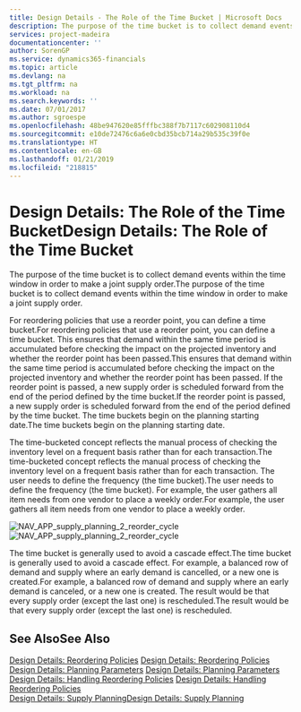 ```yaml
---
title: Design Details - The Role of the Time Bucket | Microsoft Docs
description: The purpose of the time bucket is to collect demand events within the time window in order to make a joint supply order.
services: project-madeira
documentationcenter: ''
author: SorenGP
ms.service: dynamics365-financials
ms.topic: article
ms.devlang: na
ms.tgt_pltfrm: na
ms.workload: na
ms.search.keywords: ''
ms.date: 07/01/2017
ms.author: sgroespe
ms.openlocfilehash: 48be947620e85fffbc388f7b7117c602908110d4
ms.sourcegitcommit: e10de72476c6a6e0cbd35bcb714a29b535c39f0e
ms.translationtype: HT
ms.contentlocale: en-GB
ms.lasthandoff: 01/21/2019
ms.locfileid: "218815"
---
```

# <a name="design-details-the-role-of-the-time-bucket"></a><span data-ttu-id="bad7f-103">Design Details: The Role of the Time Bucket</span><span class="sxs-lookup"><span data-stu-id="bad7f-103">Design Details: The Role of the Time Bucket</span></span>
<span data-ttu-id="bad7f-104">The purpose of the time bucket is to collect demand events within the time window in order to make a joint supply order.</span><span class="sxs-lookup"><span data-stu-id="bad7f-104">The purpose of the time bucket is to collect demand events within the time window in order to make a joint supply order.</span></span>  
  
 <span data-ttu-id="bad7f-105">For reordering policies that use a reorder point, you can define a time bucket.</span><span class="sxs-lookup"><span data-stu-id="bad7f-105">For reordering policies that use a reorder point, you can define a time bucket.</span></span> <span data-ttu-id="bad7f-106">This ensures that demand within the same time period is accumulated before checking the impact on the projected inventory and whether the reorder point has been passed.</span><span class="sxs-lookup"><span data-stu-id="bad7f-106">This ensures that demand within the same time period is accumulated before checking the impact on the projected inventory and whether the reorder point has been passed.</span></span> <span data-ttu-id="bad7f-107">If the reorder point is passed, a new supply order is scheduled forward from the end of the period defined by the time bucket.</span><span class="sxs-lookup"><span data-stu-id="bad7f-107">If the reorder point is passed, a new supply order is scheduled forward from the end of the period defined by the time bucket.</span></span> <span data-ttu-id="bad7f-108">The time buckets begin on the planning starting date.</span><span class="sxs-lookup"><span data-stu-id="bad7f-108">The time buckets begin on the planning starting date.</span></span>  
  
 <span data-ttu-id="bad7f-109">The time-bucketed concept reflects the manual process of checking the inventory level on a frequent basis rather than for each transaction.</span><span class="sxs-lookup"><span data-stu-id="bad7f-109">The time-bucketed concept reflects the manual process of checking the inventory level on a frequent basis rather than for each transaction.</span></span> <span data-ttu-id="bad7f-110">The user needs to define the frequency (the time bucket).</span><span class="sxs-lookup"><span data-stu-id="bad7f-110">The user needs to define the frequency (the time bucket).</span></span> <span data-ttu-id="bad7f-111">For example, the user gathers all item needs from one vendor to place a weekly order.</span><span class="sxs-lookup"><span data-stu-id="bad7f-111">For example, the user gathers all item needs from one vendor to place a weekly order.</span></span>  
  
 <span data-ttu-id="bad7f-112">![](media/nav_app_supply_planning_2_reorder_cycle.png "NAV_APP_supply_planning_2_reorder_cycle")</span><span class="sxs-lookup"><span data-stu-id="bad7f-112">![](media/nav_app_supply_planning_2_reorder_cycle.png "NAV_APP_supply_planning_2_reorder_cycle")</span></span>  
  
 <span data-ttu-id="bad7f-113">The time bucket is generally used to avoid a cascade effect.</span><span class="sxs-lookup"><span data-stu-id="bad7f-113">The time bucket is generally used to avoid a cascade effect.</span></span> <span data-ttu-id="bad7f-114">For example, a balanced row of demand and supply where an early demand is cancelled, or a new one is created.</span><span class="sxs-lookup"><span data-stu-id="bad7f-114">For example, a balanced row of demand and supply where an early demand is canceled, or a new one is created.</span></span> <span data-ttu-id="bad7f-115">The result would be that every supply order (except the last one) is rescheduled.</span><span class="sxs-lookup"><span data-stu-id="bad7f-115">The result would be that every supply order (except the last one) is rescheduled.</span></span>  
  
## <a name="see-also"></a><span data-ttu-id="bad7f-116">See Also</span><span class="sxs-lookup"><span data-stu-id="bad7f-116">See Also</span></span>  
 <span data-ttu-id="bad7f-117">[Design Details: Reordering Policies](design-details-reordering-policies.md) </span><span class="sxs-lookup"><span data-stu-id="bad7f-117">[Design Details: Reordering Policies](design-details-reordering-policies.md) </span></span>  
 <span data-ttu-id="bad7f-118">[Design Details: Planning Parameters](design-details-planning-parameters.md) </span><span class="sxs-lookup"><span data-stu-id="bad7f-118">[Design Details: Planning Parameters](design-details-planning-parameters.md) </span></span>  
 <span data-ttu-id="bad7f-119">[Design Details: Handling Reordering Policies](design-details-handling-reordering-policies.md) </span><span class="sxs-lookup"><span data-stu-id="bad7f-119">[Design Details: Handling Reordering Policies](design-details-handling-reordering-policies.md) </span></span>  
 [<span data-ttu-id="bad7f-120">Design Details: Supply Planning</span><span class="sxs-lookup"><span data-stu-id="bad7f-120">Design Details: Supply Planning</span></span>](design-details-supply-planning.md)